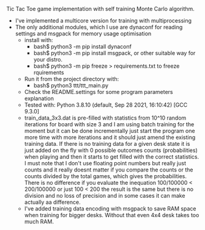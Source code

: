   Tic Tac Toe game implementation with self training Monte Carlo algorithm.

* I've implemented a multicore version for training with multiprocessing
* The only additional modules, which I use are dynaconf for reading settings and msgpack for memory usage optimisation
    * install with:
      * bash$ python3 -m pip install dynaconf
      * bash$ python3 -m pip install msgpack,
         or other suitable way for your distro.
      * bash$ python3 -m pip freeze > requirements.txt to freeze rquirements
    * Run it from the project directory with:
        * bash$ python3 ttt/ttt_main.py
    * Check the README.settings for some program parameters explanation
    * Tested with:
        Python 3.8.10 (default, Sep 28 2021, 16:10:42) [GCC 9.3.0]
    * train_data_3x3.dat is pre-filled with statistics from 10^10 random iterations for board with size 3 and I am using batch training for the moment but it can be done incrementally just start the program one more time with more iterations and it should just amend the existing training data. If there is no training data for a given desk state it is just added on the fly with 0 possible outcomes counts (probabilities) when playing and then it starts to get filled with the correct statistics. I must note that I don't use floating point numbers but really just counts and it really doesnt matter if you compare the counts or the counts divided by the total games, which gives the probabilities. There is no difference if you evaluate the inequation 100/100000 < 200/100000  or just 100 < 200 the result is the same but there is no division and no loss of precision and in some cases it can make actually аa difference.
    * I've added training data encoding with msgpack to save RAM space when training for bigger desks. Without that even 4x4 desk takes too much RAM.
